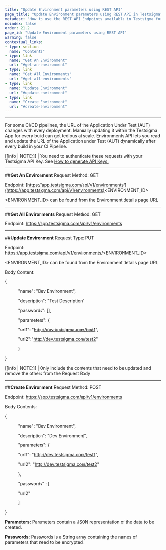 ```yaml
---
title: "Update Environment parameters using REST API"
page_title: "Update Environment parameters using REST API in Testsigma"
metadesc: "How to use the REST API Endpoints available in Testsigma for reading and updating Environment data"
noindex: false
order: 21.2
page_id: "Update Environment parameters using REST API"
warning: false
contextual_links:
- type: section
  name: "Contents"
- type: link
  name: "Get An Environment"
  url: "#get-an-environment"
- type: link
  name: "Get All Environments"
  url: "#get-all-environments"
- type: link
  name: "Update Environment"
  url: "#update-environment"
- type: link
  name: "Create Environment"
  url: "#create-environment"
---
```


---

For some CI/CD pipelines, the URL of the Application Under Test (AUT) changes with every deployment. Manually updating it within the Testsigma App for every build can get tedious at scale. Environments API lets you read and update the URL of the Application under Test (AUT) dynamically after every build in your CI Pipeline.

[[info | NOTE:]]
| You need to authenticate these requests with your Testsigma API Key.  See [How to generate API Keys.](https://testsigma.com/docs/configuration/api-keys/)

---
##**Get An Environment**
Request Method: GET 

Endpoint: [https://app.testsigma.com/api/v1/environments/](https://app.testsigma.com/api/v1/environments)<ENVIRONMENT_ID>

<ENVIRONMENT_ID> can be found from the Environment details page URL


---
##**Get All Environments**
Request Method: GET

Endpoint: https://app.testsigma.com/api/v1/environments


---
##**Update Environment**
Request Type: PUT

Endpoint: https://app.testsigma.com/api/v1/environments/<ENVIRONMENT_ID>

<ENVIRONMENT_ID> can be found from the Environment details page URL

Body Content:

{

&emsp;&emsp;&emsp;"name": "Dev Environment",

&emsp;&emsp;&emsp;"description": "Test Description"

&emsp;&emsp;&emsp;"passwords": [],

&emsp;&emsp;&emsp;"parameters": {

&emsp;&emsp;&emsp;"url1": "http://dev.testsigma.com/test1",

&emsp;&emsp;&emsp;"url2":"http://dev.testsigma.com/test2"

&emsp;&emsp;&emsp;}

}

[[info | NOTE:]]
| Only include the contents that need to be updated and remove the others from the Request Body


---
##**Create Environment**
Request Method: POST

Endpoint: https://app.testsigma.com/api/v1/environments

Body Contents:

{

	
&emsp;&emsp;&emsp;"name": "Dev Environment",

&emsp;&emsp;&emsp;"description": "Dev Environment",

&emsp;&emsp;&emsp;"parameters": {

&emsp;&emsp;&emsp;"url1": "http://dev.testsigma.com/test1",

&emsp;&emsp;&emsp;"url2": "http://dev.testsigma.com/test2"

&emsp;&emsp;&emsp;},

&emsp;&emsp;&emsp;"passwords" : [

&emsp;&emsp;&emsp;"url2"

&emsp;&emsp;&emsp;]

}

**Parameters:** Parameters contain a JSON representation of the data to be created.

**Passwords:** Passwords is a String array containing the names of parameters that need to be encrypted.

